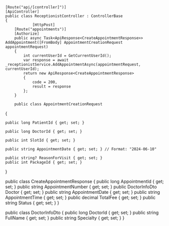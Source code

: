     [Route("api/[controller]")]
    [ApiController]
    public class ReceptionistController : ControllerBase
    {
                [HttpPost]
        [Route("appointments")]
        [Authorize]
        public async Task<ApiResponse<CreateAppointmentResponse>> AddAppointment([FromBody] AppointmentCreationRequest appointmentRequest)
        {
            int currentUserId = GetCurrentUserId();
            var response = await _receptionistService.AddAppointmentAsync(appointmentRequest, currentUserId);
            return new ApiResponse<CreateAppointmentResponse>
            {
                code = 200,
                result = response
            };
        }

        public class AppointmentCreationRequest
{

    public long PatientId { get; set; }

    public long DoctorId { get; set; }

    public int SlotId { get; set; }

    public string AppointmentDate { get; set; } // Format: "2024-06-10"

    public string? ReasonForVisit { get; set; }
    public int PackageId { get; set; }

}

public class CreateAppointmentResponse
{
    public long AppointmentId { get; set; }
    public string AppointmentNumber { get; set; }
    public DoctorInfoDto Doctor { get; set; }
    public string AppointmentDate { get; set; }
    public string AppointmentTime { get; set; }
    public decimal TotalFee { get; set; }
    public string Status { get; set; }
}

public class DoctorInfoDto
{
    public long DoctorId { get; set; }
    public string FullName { get; set; }
    public string Specialty { get; set; }
}
